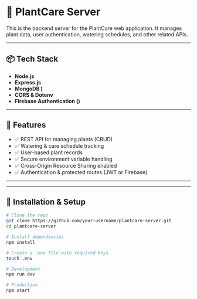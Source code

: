 # 🌿 PlantCare Server

This is the backend server for the PlantCare web application. It manages plant data, user authentication, watering schedules, and other related APIs.

---

## 📦 Tech Stack

- **Node.js**
- **Express.js**
- **MongoDB )**
- **CORS & Dotenv**
- **Firebase Authentication ()**

---

## 🚀 Features

- ✅ REST API for managing plants (CRUD)
- ✅ Watering & care schedule tracking
- ✅ User-based plant records
- ✅ Secure environment variable handling
- ✅ Cross-Origin Resource Sharing enabled
- ✅ Authentication & protected routes (JWT or Firebase)

---



---

## 🔧 Installation & Setup

```bash
# Clone the repo
git clone https://github.com/your-username/plantcare-server.git
cd plantcare-server

# Install dependencies
npm install

# Create a .env file with required keys
touch .env

# Development
npm run dev

# Production
npm start
